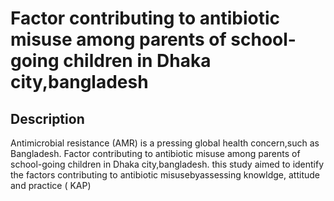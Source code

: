 # Factor contributing to antibiotic misuse among parents of school-going children in Dhaka city,bangladesh

## Description
Antimicrobial resistance (AMR) is a pressing global health concern,such as Bangladesh.
Factor contributing to antibiotic misuse among parents of school-going children in Dhaka city,bangladesh. this study 
aimed to identify the factors contributing to antibiotic misusebyassessing knowldge, attitude and practice ( KAP)


##

###